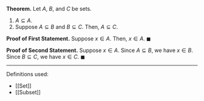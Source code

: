 **Theorem.** Let $A$, $B$, and $C$ be sets.
1. $A\subseteq A$.
2. Suppose $A\subseteq B$ and $B\subseteq C$. Then, $A\subseteq C$.

**Proof of First Statement.** Suppose $x\in A$. Then, $x\in A$. $\blacksquare$

**Proof of Second Statement.** Suppose $x\in A$. Since $A\subseteq B$, we have $x\in B$. Since $B\subseteq C$, we have $x\in C$. $\blacksquare$
***
Definitions used:
- [[Set]]
- [[Subset]]
